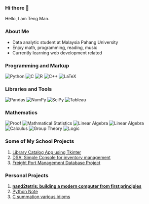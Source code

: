 ### Hi there 👋

<!--
**taimoon/taimoon** is a ✨ _special_ ✨ repository because its `README.md` (this file) appears on your GitHub profile.

Here are some ideas to get you started:

- 🔭 I’m currently working on ...
- 🌱 I’m currently learning ...
- 👯 I’m looking to collaborate on ...
- 🤔 I’m looking for help with ...
- 💬 Ask me about ...
- 📫 How to reach me: ...
- 😄 Pronouns: ...
- ⚡ Fun fact: ...
-->
Hello, I am Teng Man.

### About Me
- Data analytic student at Malaysia Pahang University
- Enjoy math, programming, reading, music
- Currently learning web development related

### Programming and Markup
![Python](https://img.shields.io/badge/python-3670A0?style=for-the-badge&logo=python&logoColor=ffdd54)
![C](https://img.shields.io/badge/c-%2300599C.svg?style=for-the-badge&logo=c&logoColor=white)
![R](https://img.shields.io/badge/r-%23276DC3.svg?style=for-the-badge&logo=r&logoColor=white)
![C++](https://img.shields.io/badge/c++-%2300599C.svg?style=for-the-badge&logo=c%2B%2B&logoColor=white)
![LaTeX](https://img.shields.io/badge/latex-%23008080.svg?style=for-the-badge&logo=latex&logoColor=white)

### Libraries and Tools
![Pandas](https://img.shields.io/badge/pandas-%23150458.svg?style=for-the-badge&logo=pandas&logoColor=white)
![NumPy](https://img.shields.io/badge/numpy-%23013243.svg?style=for-the-badge&logo=numpy&logoColor=white)
![SciPy](https://img.shields.io/badge/SciPy-%230C55A5.svg?style=for-the-badge&logo=scipy&logoColor=%white)
![Tableau](https://img.shields.io/badge/Tableau-E97627?style=for-the-badge&logo=Tableau&logoColor=white)

### Mathematics
![Proof](https://img.shields.io/badge/-Proof-brightgreen?style=for-the-badge)
![Mathmatical Statistics](https://img.shields.io/badge/-Statistics-brightgreen?style=for-the-badge)
![Linear Algebra](https://img.shields.io/badge/-Operational%20Research-brightgreen?style=for-the-badge)
![Linear Algebra](https://img.shields.io/badge/-Linear%20Algebra-brightgreen?style=for-the-badge)
![Calculus](https://img.shields.io/badge/-Calculus-orange?style=for-the-badge)
![Group Theory](https://img.shields.io/badge/-Group%20Theory-inactive?style=for-the-badge)
![Logic](https://img.shields.io/badge/-Logic-inactive?style=for-the-badge)

### Some of My School Projects
1. [Library Catalog App using Tkinter](https://github.com/taimoon/DSP-project-Library-Catalog)
2. [DSA: Simple Console for inventory management](https://github.com/taimoon/DSAGroupProject)
3. [Freight Port Management Database Project](https://github.com/taimoon/pr1ma-eligibility-checker)

### Personal Projects
1. **[nand2tetris: building a modern computer from first principles](https://github.com/taimoon/nand2tetris)**
2. [Python Note](https://github.com/taimoon/Note)
3. [C summation various idioms](https://github.com/taimoon/C-summation-example/blob/main/main.c)

